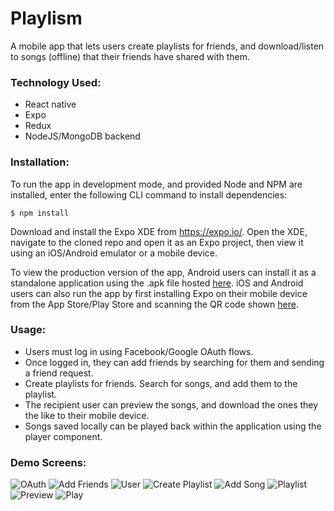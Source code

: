 # Playlism

A mobile app that lets users create playlists for friends, and download/listen to songs (offline) that their friends have shared with them.

### Technology Used:

* React native
* Expo
* Redux
* NodeJS/MongoDB backend

### Installation:

To run the app in development mode, and provided Node and NPM are installed, enter the following CLI command to install dependencies:
```
$ npm install
```
Download and install the Expo XDE from https://expo.io/. Open the XDE, navigate to the cloned repo and open it as an Expo project, then view it using an iOS/Android emulator or a mobile device.

To view the production version of the app, Android users can install it as a standalone application using the .apk file hosted [here](https://exp-shell-app-assets.s3-us-west-1.amazonaws.com/android%2F%40tom-p-uk%2Fplaylism-2444acec-a66f-11e7-a861-0a580a78025d-signed.apk). iOS and Android users can also run the app by first installing Expo on their mobile device from the App Store/Play Store and scanning the QR code shown [here](https://expo.io/@tom-p-uk/Playlism).

### Usage:

* Users must log in using Facebook/Google OAuth flows.
* Once logged in, they can add friends by searching for them and sending a friend request.
* Create playlists for friends. Search for songs, and add them to the playlist.
* The recipient user can preview the songs, and download the ones they the like to their mobile device.
* Songs saved locally can be played back within the application using the player component.

### Demo Screens:
![OAuth](https://i.imgur.com/zT4lTAn.png)
![Add Friends](https://i.imgur.com/WH5asrR.png)
![User](https://i.imgur.com/a9PY6qg.png)
![Create Playlist](https://i.imgur.com/Ar7p79l.png)
![Add Song](https://i.imgur.com/vgEOTDG.png)
![Playlist](https://i.imgur.com/mWCdst3.png)
![Preview](https://i.imgur.com/YOPUafK.png)
![Play](https://i.imgur.com/J57THbt.png)
